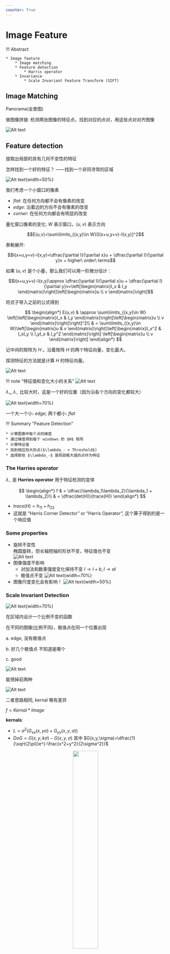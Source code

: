 ```yaml
---
counter: True  
---
```


# Image Feature

!!! Abstract

    * Image feature  
        * Image matching  
        * Feature detection  
            * Harris operator  
        * Invariance  
            * Scale Invariant Feature Transform (SIFT)  

## Image Matching

Panorama(全景图)

做图像拼接: 检测两张图像的特征点，找到对应的点对，用这些点对对齐图像

![Alt text](images/image-218.png)

## Feature detection  

提取出局部的具有几何不变性的特征

怎样找到一个好的特征？  ——找到一个非同寻常的区域

![Alt text](images/image-219.png){width=50%}

我们考虑一个小窗口的像素  

* *flat*: 在任何方向都不会有像素的改变
* *edge*: 沿着边的方向不会有像素的改变
* *corner*: 在任何方向都会有明显的改变  

量化窗口像素的变化: $W$ 表示窗口，$(u,v)$ 表示方向

$$E(u,v)=\sum\limits_{(x,y)\in W}[I(x+u,y+v)-I(x,y)]^2$$  

泰勒展开:

$$I(x+u,y+v)-I(x,y)=\dfrac{\partial I}{\partial x}u + \dfrac{\partial I}{\partial y}v + higher\ order\ terms$$

如果 $(u,v)$ 是个小量，那么我们可以用一阶微分估计：

$$I(x+u,y+v)-I(x,y)\approx \dfrac{\partial I}{\partial x}u + \dfrac{\partial I}{\partial y}v=\left[\begin{matrix}I_x & I_y \end{matrix}\right]\left[\begin{matrix}u \\ v \end{matrix}\right]$$

将式子带入之前的公式得到  

$$
\begin{align*}
E(u,v) & \approx \sum\limits_{(x,y)\in W} \left[\left[\begin{matrix}I_x & I_y \end{matrix}\right]\left[\begin{matrix}u \\ v \end{matrix}\right]\right]^2\\
& = \sum\limits_{(x,y)\in W}\left[\begin{matrix}u & v \end{matrix}\right]\left[\begin{matrix}I_x^2 & I_xI_y \\ I_yI_x & I_y^2 \end{matrix}\right] \left[\begin{matrix}u \\ v \end{matrix}\right]
\end{align*}
$$

记中间的矩阵为 $H$ 。沿着矩阵 $H$ 的两个特征向量，变化最大。

探测特征的方法就是计算 $H$ 的特征向量。

![Alt text](images/image-221.png)

!!! note "特征值和变化大小的关系"
    ![Alt text](images/image-222.png)

$\lambda_{+}, \lambda_{-}$ 比较大时，这是一个好的位置（因为沿各个方向的变化都较大）  

![Alt text](images/image-220.png){width=70%}

一个大一个小: $edge$; 两个都小: $flat$

!!! Summary "Feature Detection"

    * 计算图像中每个点的梯度
    * 通过梯度得到每个 windows 的 $H$ 矩阵
    * 计算特征值
    * 找到相应较大的点($\lambda_- > Threshold$)  
    * 选择那些 $\lambda_-$ 是局部极大值的点作为特征

### The Harries operator  

$\lambda_-$ 是 **Harries operator** 用于特征检测的变体

$$
\begin{align*}
f & = \dfrac{\lambda_1\lambda_2}{\lambda_1 + \lambda_2}\\
& = \dfrac{det(H)}{trace(H)}
\end{align*}
$$  

* $trace(H)=h_{11}+h_{22}$
* 这就是 “Harris Corner Detector” or “Harris Operator”, 这个算子得到的是一个响应值  

### Some properties

* 旋转不变性  
    椭圆旋转，但长轴短轴的形状不变，特征值也不变  
    ![Alt text](images/image-223.png)
* 图像强度不影响
    * 对加法和数乘强度变化保持不变 $I\rightarrow I+b,I\rightarrow aI$  
    * 极值点不变
    ![Alt text](images/image-236.png){width=70%}
* 图像尺度变化会有影响！
    ![Alt text](images/image-224.png){width=50%}

### Scale Invariant Detection

![Alt text](images/image-237.png){width=70%}

在区域内设计一个比例不变的函数  

在不同的图像(比例不同)，极值点在同一个位置出现

a. edge, 没有极值点

b. 好几个极值点 不知道是哪个

c. good

![Alt text](images/image-226.png)

能筛掉前两种

![Alt text](images/image-227.png)

二者思路相同, kernal 略有差异  

$f=Kernal * Image$  

**kernals**:

* $L=\sigma^2(G_{xx}(x,y\sigma)+G_{yy}(x,y,\sigma))$
* $DoG=G(x,y,k\sigma)-G(x,y,\sigma)$ 其中 $G(x,y,\sigma)=\dfrac{1}{\sqrt{2\pi}}e^{-\frac{x^2+y^2}{2\sigma^2}}$

<div align=center> <img src="http://cdn.hobbitqia.cc/202212140017073.png" width = 40%/></div>  

#### Harris-Laplacian

不同维度计算方法不一样  

* 初始化：多尺度的 Harris corner detection(改变清晰度后，单独找角点)  
只有在任何尺度上都是角点的点，才能被保留  
* 基于拉普拉斯算子，进行尺度选择。对一个位置，哪一个尺度上拉普拉斯值最大，将这个位置和尺度作为角点。（唯一性，在这个尺度上是极大值，那么在另一个尺度上也是极大值，只是极大值的数值可能不同）

Laplacian-of-Gaussian = "blob" detector $\nabla^2 g=\dfrac{\partial^2 g}{\partial x^2}+\dfrac{\partial^2 g}{\partial y^2}$  

在图像中给定的一个点，我们定义拉普拉斯响应值达到峰值的尺度为**特征尺度(characteristic scale)**

<div align=center> <img src="http://cdn.hobbitqia.cc/202212161925430.png" width = 40%/></div>  

#### SIFT

<div align=center> <img src="http://cdn.hobbitqia.cc/202212161927455.png" width = 40%/></div>

三个方向都是 DOG.  

<div align=center> <img src="http://cdn.hobbitqia.cc/202212161928750.png" width = 40%/></div>

对于画 × 的需要比较26个邻居才能得出其是否是极值，计算速度相对较慢。

得到角点后，我们可以提取角点的特征，如方向性  

* 梯度和角度  
其中 $m(x,y)$ 是点的幅值，即 x 方向的差分和 y 方向的差分的平方和  
$\theta(x,y)$ 是通过 y 方向的梯度和比上 x 方向的梯度的反正切计算  
    <div align=center> <img src="http://cdn.hobbitqia.cc/202212161930783.png" width = 50%/></div>

* 方向选择
    <div align=center> <img src="http://cdn.hobbitqia.cc/202212161933690.png" width = 40%/></div>

    可以用投票的方式定义邻域的朝向

### SIFT Descriptor

Invariance:
假设这里有两幅图像 $I_1, I_2$, 其中 $I_2$ 是 $I_1$ 经过某种变换后的版本（仿射变换，亮度等）  
在变换中不变的特征称为**变换不变性**  

SIFT 特征：旋转不变性  
根据其主要梯度方向(dominant gradient orientation)旋转 patch, 这样可以使他处于规范方向  

**Scale Invariant Feature Transform**  
基本思想

* 在检测到的特征角点周围选取 $16\times16$ 的方形窗口
* 计算每个像素的边的朝向(梯度的角度- 90°)
* 剔除弱边缘(小于阈值梯度幅度)
* 创建剩下边的方向的直方图

<div align=center> <img src="http://cdn.hobbitqia.cc/202212162013160.png" width = 40%/></div>

<div align=center> <img src="http://cdn.hobbitqia.cc/202212162013746.png" width = 20%/></div>

完整版：

* 将 $16\times16$ 的窗口 划分为 $4\times4$ 的网格  
* 对每个网格计算其方向直方图  
* 16 cells * 8 orientations = 128 dimensional descriptor(128 维向量)

!!! Summary "SIFT Feature"
    *Descriptor 128-D
        *
        *可以通过去掉光照变化带来的影响
    * 位置 $(x,y)$
    *尺度，控制特征提取的覆盖范围
    * 方向，实现旋转不变的 descriptor

SIFT 特征可以对图像进行分类  

#### Bag of visual words

提取SIFT特征，将特征做一个聚类(kmeans)，将每个聚类中心称为 visual word 视觉单词

!!! Summary "Conclusion of SIFT"
    *优点
        * 期望在比例、旋转、光照等变化中的不变性。
        *局部 patch 具有很强的区分性和表征能力。
        * 在刚性对象表示上非常有效。
    *缺点
        * 提取耗时  
        对于大小为400 *400的图像，平均需要1秒。
        * 对非刚性物体性能较差。  
        如人脸、动物等。
        * 在严重的仿射失真下可能无法工作。  
        局部补丁是一个圆，而不是一个椭圆调整到仿射失真。

## SURF detectors and descriptors

* 角点检测 repeatable
* 特征提取：描述能力具有 dinstinctive robust

都需要 fast

SURF algorithm

* **Interest point detector:**
    * 计算积分图像  
    坐标 $(x,y)$ 的像素值是 前缀和 $s(x,y)$(左上方长方形的像素值求和).
    * 应用二阶导数(近似，求差分的差分，可以用积分图近似)滤波器对图像滤波操作
    * 非极大抑制(在 $(x,y,\sigma)$ 空间中寻找局部极大值，其他的丢掉)
    * 二次插值法

* **Interest point descriptor:**
    * 把窗口分为 $t\times 4$(16 个子窗口)  
    * 计算 Haar 小波特征（离散情况下的近似）
    * 在每个子窗口内，计算 $v_{subregion}=\left[\sum dx,\sum dy,\sum |dx|,\sum|dy|\right]$  
    * 这得到 64 个特征

### Integral Image

Integral Image(a.k.a. Summed area table) 是

<div align=center> <img src="http://cdn.hobbitqia.cc/202212251944951.png" width = 30%/></div>

* $S(x,y)=\sum\sum I(x,y)$
* $V(l,t,r,b)=S(l,t)+S(r,b)-S(l,b)-S(r,t)$ 得到矩形内的像素值的和

<div align=center> <img src="http://cdn.hobbitqia.cc/202212251950536.png" width = 55%/></div>

积分图让我们很方便的对尺度进行上采样

### Interpolation

不同尺度之间可以用插值来计算中间的尺度。

<div align=center> <img src="http://cdn.hobbitqia.cc/202212251956479.png" width = 65%/></div>

!!! Info "Why SURF is better than SIFT"
    *维度低, 只用 64 维特征  
    * 在均匀、渐变、只有一条边的图像上 SIFT 无法分辨，但 SURF 可以  
    * 带噪声会使 SIFT 特征凌乱，对 SURF 几乎没有影响

## RANSAC

RANSAC 解决图像拼接的离群点  

**RANSAC**: **RAN**dom **SA**mple **C**onsensus

排除离群点，只关注并使用 inliers.  

思想：如果离群点被选中计算当前的匹配，那么回归出来的线肯定不足以支撑剩下点的匹配，和真正 inlier 得到的线有很大的差异。

RANSAC Loop

* 随机选择种子点作为转换估计的基础
* 计算种子点之间的变换  
* 找到这次变换的 inliers
* 如果 inliners 的数目足够多，那么重新计算所有 inliners 上的最小二乘法估计
* 回归之后再计算 inliners 如此往复，继续调整。如果没有调整那我们可以停止循环。最终使得回归出的线达到最多的 inliners.

需要多少次取样？假设 $w$ 是 inliners 的一部分, $n$ 个需要用来定义前提的点，进行了 $k$ 次取样。  

* $n$ 个点都是正确的 $w^n$
* $k$ 次采样都失败了 $(1-w^n)^k$
* 选择 k 达到足够高使得失败的概率低于阈值  

RANSAC 之后将数据划分为 outiler 和 inliner.

* 优点
    * 对于模型拟合问题是一种通用的方法
    * 容易实现，容易计算失败率
* 缺点
    * 只能解决适度 outliers 时的情况，否则开销比较高
    * 很多实际问题中的 outliers 的比率较高（但有时挑选策略可以有帮助，而非随机选取）

## Image Blending - Pyramid Creation  

<div align=center> <img src="http://cdn.hobbitqia.cc/202212252145478.png" width = 75%/></div>

!!! Info "Image Stitching"

    * Detect key points 检测特征点
    * Build the SIFT descriptors 提取 SIFT 特征
    * Match SIFT descriptors SIFT 特征匹配（求欧氏距离）
    * Fitting the transformation 计算变换
    * RANSAC 筛除外点
    * Image Blending 图像融合，解决跳变
